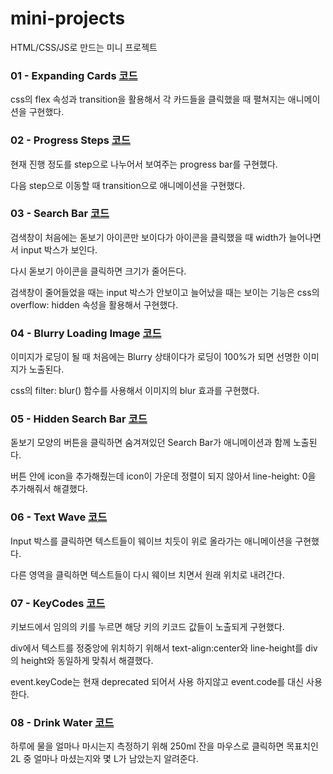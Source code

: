 # mini-projects

HTML/CSS/JS로 만드는 미니 프로젝트

### 01 - Expanding Cards [코드](https://github.com/JJakDDo/mini-projects/tree/main/01-Expanding-Cards)

css의 flex 속성과 transition을 활용해서 각 카드들을 클릭했을 때 펼쳐지는 애니메이션을 구현했다.

### 02 - Progress Steps [코드](https://github.com/JJakDDo/mini-projects/tree/main/02-Progress-Step)

현재 진행 정도를 step으로 나누어서 보여주는 progress bar를 구현했다.

다음 step으로 이동할 때 transition으로 애니메이션을 구현했다.

### 03 - Search Bar [코드](https://github.com/JJakDDo/mini-projects/tree/main/03-Search-Bar)

검색창이 처음에는 돋보기 아이콘만 보이다가 아이콘을 클릭했을 때 width가 늘어나면서 input 박스가 보인다.

다시 돋보기 아이콘을 클릭하면 크기가 줄어든다.

검색창이 줄어들었을 때는 input 박스가 안보이고 늘어났을 때는 보이는 기능은 css의 overflow: hidden 속성을 활용해서 구현했다.

### 04 - Blurry Loading Image [코드](https://github.com/JJakDDo/mini-projects/tree/main/04-Blur-Image-Loading)

이미지가 로딩이 될 때 처음에는 Blurry 상태이다가 로딩이 100%가 되면 선명한 이미지가 노출된다.

css의 filter: blur() 함수를 사용해서 이미지의 blur 효과를 구현했다.

### 05 - Hidden Search Bar [코드](https://github.com/JJakDDo/mini-projects/tree/main/05-Hidden-Search-Bar)

돋보기 모양의 버튼을 클릭하면 숨겨져있던 Search Bar가 애니메이션과 함께 노출된다.

버튼 안에 icon을 추가해줬는데 icon이 가운데 정렬이 되지 않아서 line-height: 0을 추가해줘서 해결했다.

### 06 - Text Wave [코드](https://github.com/JJakDDo/mini-projects/tree/main/06-Text-Wave)

Input 박스를 클릭하면 텍스트들이 웨이브 치듯이 위로 올라가는 애니메이션을 구현했다.

다른 영역을 클릭하면 텍스트들이 다시 웨이브 치면서 원래 위치로 내려간다.

### 07 - KeyCodes [코드](https://github.com/JJakDDo/mini-projects/tree/main/07-KeyCodes)

키보드에서 임의의 키를 누르면 해당 키의 키코드 값들이 노출되게 구현했다.

div에서 텍스트를 정중앙에 위치하기 위해서 text-align:center와 line-height를 div의 height와 동일하게 맞춰서 해결했다.

event.keyCode는 현재 deprecated 되어서 사용 하지않고 event.code를 대신 사용한다.

### 08 - Drink Water [코드](https://github.com/JJakDDo/mini-projects/tree/main/08-DrinkWater)

하루에 물을 얼마나 마시는지 측정하기 위해 250ml 잔을 마우스로 클릭하면 목표치인 2L 중 얼마나 마셨는지와 몇 L가 남았는지 알려준다.

